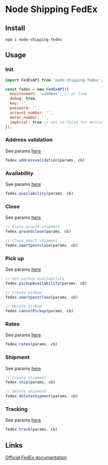 # Node Shipping FedEx

## Install
```
npm i node-shipping-fedex
```

## Usage

### Init
```js
import FedExAPI from 'node-shipping-fedex';

const fedex = new FedExAPI({
  environment: 'sandbox', // or live
  debug: true,
  key: '',
  password: '',
  account_number: '',
  meter_number: '',
  imperial: true // set to false for metric
});
```

### Address validation
See params [here](test/utils/address.ts)
```js
fedex.addressvalidation(params, cb)
```

### Availability
See params [here](test/utils/availability.ts)
```js
fedex.availability(params, cb)
```

### Close
See params [here](test/utils/close.ts)
```js
// Close ground shipment
fedex.groundclose(params, cb)

// Close smart shipment
fedex.smartpostclose(params, cb)
```

### Pick up
See params [here](test/utils/pickup.ts)
```js
// Get pickup availability
fedex.pickupAvailability(params, cb)

// Create pickup
fedex.smartpostclose(params, cb)

// Delete pickup
fedex.cancelPickup(params, cb)
```

### Rates
See params [here](test/utils/rates.ts)
```js
fedex.rates(params, cb)
```

### Shipment
See params [here](test/utils/shipment.ts)
```js
// Create shipment
fedex.ship(params, cb)

// Delete shipment
fedex.deleteshipment(params, cb)
```

### Tracking
See params [here](test/utils/tracking.ts)
```js
fedex.track(params, cb)
```

## Links
[Official FedEx documentation](http://www.fedex.com/us/web-services/)